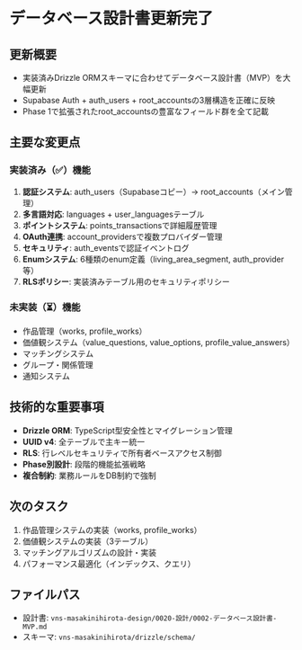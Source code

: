 # データベース設計書更新完了

## 更新概要
- 実装済みDrizzle ORMスキーマに合わせてデータベース設計書（MVP）を大幅更新
- Supabase Auth + auth_users + root_accountsの3層構造を正確に反映
- Phase 1で拡張されたroot_accountsの豊富なフィールド群を全て記載

## 主要な変更点

### 実装済み（✅）機能
1. **認証システム**: auth_users（Supabaseコピー）→ root_accounts（メイン管理）
2. **多言語対応**: languages + user_languagesテーブル 
3. **ポイントシステム**: points_transactionsで詳細履歴管理
4. **OAuth連携**: account_providersで複数プロバイダー管理
5. **セキュリティ**: auth_eventsで認証イベントログ
6. **Enumシステム**: 6種類のenum定義（living_area_segment, auth_provider等）
7. **RLSポリシー**: 実装済みテーブル用のセキュリティポリシー

### 未実装（⏳）機能
- 作品管理（works, profile_works）
- 価値観システム（value_questions, value_options, profile_value_answers）
- マッチングシステム
- グループ・関係管理
- 通知システム

## 技術的な重要事項
- **Drizzle ORM**: TypeScript型安全性とマイグレーション管理
- **UUID v4**: 全テーブルで主キー統一
- **RLS**: 行レベルセキュリティで所有者ベースアクセス制御
- **Phase別設計**: 段階的機能拡張戦略
- **複合制約**: 業務ルールをDB制約で強制

## 次のタスク
1. 作品管理システムの実装（works, profile_works）
2. 価値観システムの実装（3テーブル）  
3. マッチングアルゴリズムの設計・実装
4. パフォーマンス最適化（インデックス、クエリ）

## ファイルパス
- 設計書: `vns-masakinihirota-design/0020-設計/0002-データベース設計書-MVP.md`
- スキーマ: `vns-masakinihirota/drizzle/schema/`
